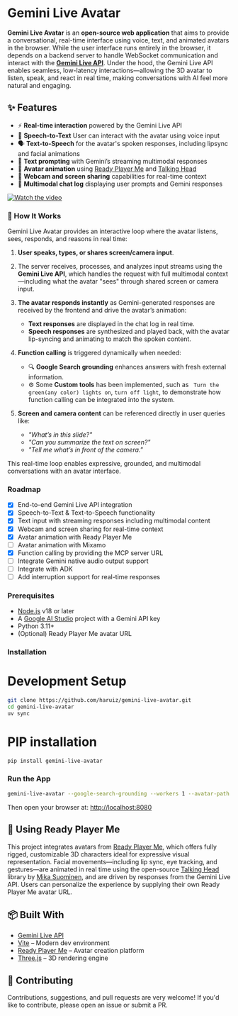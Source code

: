 # Gemini Live Avatar

**Gemini Live Avatar** is an **open-source web application** that aims to provide a conversational, real-time interface using voice, text, and animated avatars in the browser. While the user interface runs entirely in the browser, it depends on a backend server to handle WebSocket communication and interact with the **[Gemini Live API](https://ai.google.dev/gemini-api/docs/live)**. Under the hood, the Gemini Live API enables seamless, low-latency interactions—allowing the 3D avatar to listen, speak, and react in real time, making conversations with AI feel more natural and engaging.

## ✨ Features

- ⚡ **Real-time interaction** powered by the Gemini Live API
- 🎤 **Speech-to-Text** User can interact with the avatar using voice input
- 🗣️ **Text-to-Speech** for the avatar's spoken responses, including lipsync and facial animations
- 💬 **Text prompting** with Gemini’s streaming multimodal responses
- 🧠 **Avatar animation** using [Ready Player Me](https://readyplayer.me/) and [Talking Head](https://github.com/met4citizen/TalkingHead)
- 🎥 **Webcam and screen sharing** capabilities for real-time context
- 📄 **Multimodal chat log** displaying user prompts and Gemini responses


[![Watch the video](https://img.youtube.com/vi/tQq_UM15wog/maxresdefault.jpg)](https://youtu.be/tQq_UM15wog)

### 🧠 How It Works

Gemini Live Avatar provides an interactive loop where the avatar listens, sees, responds, and reasons in real time:

1. **User speaks, types, or shares screen/camera input**.
2. The server receives, processes, and analyzes input streams using the **Gemini Live API**, which handles the request with full multimodal context—including what the avatar "sees" through shared screen or camera input.
3. **The avatar responds instantly** as Gemini-generated responses are received by the frontend and drive the avatar’s animation:
   * **Text responses** are displayed in the chat log in real time.
   * **Speech responses** are synthesized and played back, with the avatar lip-syncing and animating to match the spoken content.
4. **Function calling** is triggered dynamically when needed:
   * 🔍 **Google Search grounding** enhances answers with fresh external information.
   * ⚙️ Some **Custom tools** has been implemented, such as ` Turn the green(any color) lights on`, `turn off light`, to demonstrate how function calling can be integrated into the system.
5. **Screen and camera content** can be referenced directly in user queries like:

   * *"What’s in this slide?"*
   * *"Can you summarize the text on screen?"*
   * *"Tell me what’s in front of the camera."*

This real-time loop enables expressive, grounded, and multimodal conversations with an avatar interface.

### Roadmap

- [x] End-to-end Gemini Live API integration
- [x] Speech-to-Text & Text-to-Speech functionality
- [x] Text input with streaming responses including multimodal content
- [x] Webcam and screen sharing for real-time context
- [x] Avatar animation with Ready Player Me
- [ ] Avatar animation with Mixamo
- [x] Function calling by providing the MCP server URL
- [ ] Integrate Gemini native audio output support
- [ ] Integrate with ADK
- [ ] Add interruption support for real-time responses

### Prerequisites

- [Node.js](https://nodejs.org/) v18 or later
- A [Google AI Studio](https://ai.google.dev/) project with a Gemini API key
- Python 3.11+
- (Optional) Ready Player Me avatar URL

### Installation

# Development Setup

```bash
git clone https://github.com/haruiz/gemini-live-avatar.git
cd gemini-live-avatar
uv sync
````

# PIP installation

```bash
pip install gemini-live-avatar
```

### Run the App

```bash
gemini-live-avatar --google-search-grounding --workers 1 --avatar-path https://models.readyplayer.me/<AvatarID>.glb
```
Then open your browser at: [http://localhost:8080](http://localhost:8080)


## 🧠 Using Ready Player Me

This project integrates avatars from [Ready Player Me](https://readyplayer.me/), which offers fully rigged, customizable 3D characters ideal for expressive visual representation. Facial movements—including lip sync, eye tracking, and gestures—are animated in real time using the open-source [Talking Head](https://github.com/met4citizen/TalkingHead) library by [Mika Suominen](https://github.com/met4citizen), and are driven by responses from the Gemini Live API. Users can personalize the experience by supplying their own Ready Player Me avatar URL.

## 📦 Built With

* [Gemini Live API](https://ai.google.dev/gemini-api/docs/live)
* [Vite](https://vitejs.dev/) – Modern dev environment
* [Ready Player Me](https://readyplayer.me/) – Avatar creation platform
* [Three.js](https://threejs.org/) – 3D rendering engine

## 🤝 Contributing

Contributions, suggestions, and pull requests are very welcome!
If you'd like to contribute, please open an issue or submit a PR.


